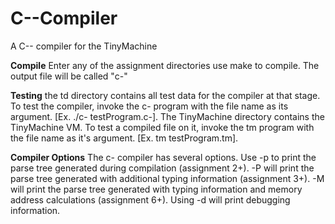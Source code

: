 # C--Compiler
A C-- compiler for the TinyMachine

**Compile**
Enter any of the assignment directories use make to compile. The output file will be called "c-"

**Testing**
the td directory contains all test data for the compiler at that stage. To test the compiler, invoke the c- program with the file name as its argument. [Ex. ./c- testProgram.c-]. The TinyMachine directory contains the TinyMachine VM. To test a compiled file on it, invoke the tm program with the file name as it's argument. [Ex. tm testProgram.tm].

**Compiler Options**
The c- compiler has several options. Use -p to print the parse tree generated during compilation (assignment 2+). -P will print the parse tree generated with additional typing information (assignment 3+). -M will print the parse tree generated with typing information and memory address calculations (assignment 6+). Using -d will print debugging information. 

